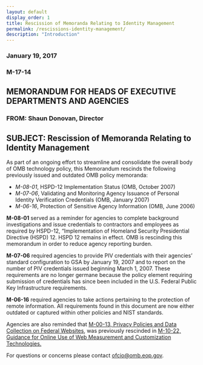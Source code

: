 ```yaml
---
layout: default
display_order: 1
title: Rescission of Memoranda Relating to Identity Management
permalink: /rescissions-identity-management/
description: "Introduction"
---
```


### January 19, 2017
### M-17-14
## MEMORANDUM FOR HEADS OF EXECUTIVE DEPARTMENTS AND AGENCIES
### FROM: Shaun Donovan, Director
## SUBJECT: Rescission of Memoranda Relating to Identity Management

As part of an ongoing effort to streamline and consolidate the overall body of OMB technology policy, this Memorandum rescinds the following previously issued and outdated OMB policy memoranda:

* _M-08-01_, HSPD-12 Implementation Status (OMB, October 2007)
* _M-07-06_, Validating and Monitoring Agency Issuance of Personal Identity Verification Credentials (OMB, January 2007)
* _M-06-16_, Protection of Sensitive Agency Information (OMB, June 2006)

__M-08-01__ served as a reminder for agencies to complete background investigations and issue credentials to contractors and employees as required by HSPD-12, “Implementation of Homeland Security Presidential Directive (HSPD) 12. HSPD 12 remains in effect. OMB is rescinding this memorandum in order to reduce agency reporting burden.

__M-07-06__ required agencies to provide PIV credentials with their agencies’ standard configuration to GSA by January 19, 2007 and to report on the number of PIV credentials issued beginning March 1, 2007. These requirements are no longer germane because the policy element requiring submission of credentials has since been included in the U.S. Federal Public Key Infrastructure requirements.  

__M-06-16__ required agencies to take actions pertaining to the protection of remote information.  All requirements found in this document are now either outdated or captured within other policies and NIST standards.

Agencies are also reminded that [M-00-13, Privacy Policies and Data Collection on Federal Websites](https://obamawhitehouse.archives.gov/omb/memoranda_m00-13/), was previously rescinded in [M-10-22, Guidance for Online Use of Web Measurement and Customization Technologies.](https://obamawhitehouse.archives.gov/sites/default/files/omb/assets/memoranda_2010/m10-22.pdf)

For questions or concerns please contact [ofcio@omb.eop.gov](mailto:ofcio@omb.eop.gov).
